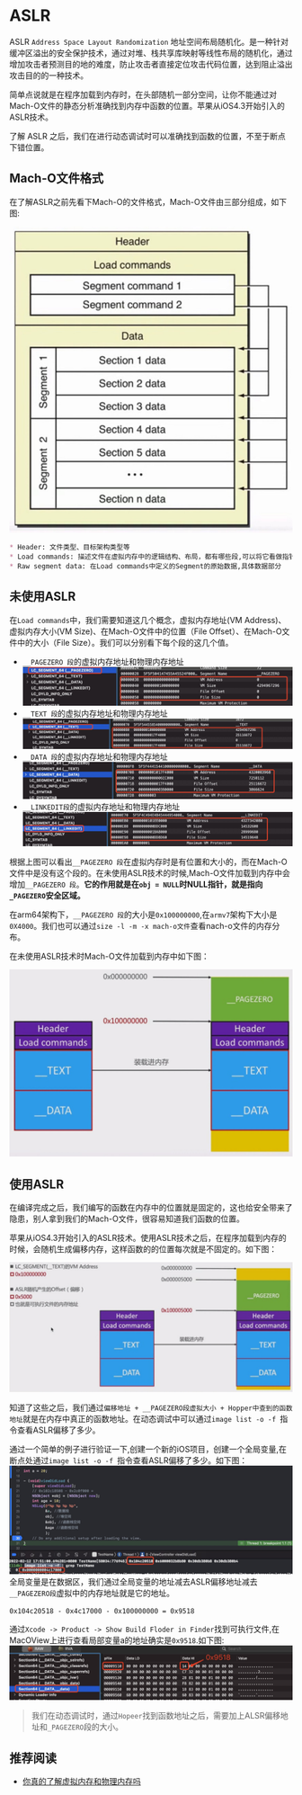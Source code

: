 # ASLR
ASLR `Address Space Layout Randomization` 地址空间布局随机化。是一种针对缓冲区溢出的安全保护技术，通过对堆、栈共享库映射等线性布局的随机化，通过增加攻击者预测目的地的难度，防止攻击者直接定位攻击代码位置，达到阻止溢出攻击目的的一种技术。

简单点说就是在程序加载到内存时，在头部随机一部分空间，让你不能通过对Mach-O文件的静态分析准确找到内存中函数的位置。苹果从iOS4.3开始引入的ASLR技术。

了解 ASLR 之后，我们在进行动态调试时可以准确找到函数的位置，不至于断点下错位置。

## Mach-O文件格式
在了解ASLR之前先看下Mach-O的文件格式，Mach-O文件由三部分组成，如下图:

![](../imgs/ios_img_96.png ":size=300")

```markdown
* Header: 文件类型、目标架构类型等
* Load commands: 描述文件在虚拟内存中的逻辑结构、布局，都有哪些段,可以将它看做指针，指向数据区域
* Raw segment data: 在Load commands中定义的Segment的原始数据,具体数据部分
```

## 未使用ASLR
在`Load commands`中，我们需要知道这几个概念，虚拟内存地址(VM Address)、虚拟内存大小(VM Size)、在Mach-O文件中的位置（File Offset）、在Mach-O文件中的大小（File Size）。我们可以分别看下每个段的这几个值。

* `__PAGEZERO 段`的虚拟内存地址和物理内存地址
![](../imgs/ios_img_123.png)
* `__TEXT 段`的虚拟内存地址和物理内存地址
![](../imgs/ios_img_124.png)
* `__DATA 段`的虚拟内存地址和物理内存地址
![](../imgs/ios_img_125.png)
* `__LINKEDIT段`的虚拟内存地址和物理内存地址
![](../imgs/ios_img_126.png)

根据上图可以看出`__PAGEZERO 段`在虚拟内存时是有位置和大小的，而在Mach-O文件中是没有这个段的。在未使用ASLR技术的时候,Mach-O文件加载到内存中会增加`__PAGEZERO 段`。**它的作用就是在`obj = NULL`时NULL指针，就是指向`_PAGEZERO`安全区域。**

在arm64架构下，`__PAGEZERO 段`的大小是`0x100000000`,在`armv7`架构下大小是`0X4000`。我们也可以通过`size -l -m -x mach-o文件`查看nach-o文件的内存分布。

在未使用ASLR技术时Mach-O文件加载到内存中如下图：

![](../imgs/ios_img_122.png ":size=400")

## 使用ASLR
在编译完成之后，我们编写的函数在内存中的位置就是固定的，这也给安全带来了隐患，别人拿到我们的Mach-O文件，很容易知道我们函数的位置。

苹果从iOS4.3开始引入的ASLR技术。使用ASLR技术之后，在程序加载到内存的时候，会随机生成偏移内存，这样函数的的位置每次就是不固定的。如下图：

![](../imgs/ios_img_127.png ":size=400")

知道了这些之后，我们通过`偏移地址 + __PAGEZERO段虚拟大小 + Hopper中查到的函数地址`就是在内存中真正的函数地址。在动态调试中可以通过`image list -o -f `指令查看ASLR偏移了多少。

通过一个简单的例子进行验证一下,创建一个新的iOS项目，创建一个全局变量,在断点处通过`image list -o -f `指令查看ASLR偏移了多少。如下图：
![](../imgs/ios_img_128.png)
全局变量是在数据区，我们通过全局变量的地址减去ASLR偏移地址减去`__PAGEZERO段`虚拟中的内存地址就是它的地址。
```shell
0x104c20518 - 0x4c17000 - 0x100000000 = 0x9518
```
通过`Xcode -> Product -> Show Build Floder in Finder`找到可执行文件,在MacOView上进行查看局部变量a的地址确实是`0x9518`.如下图:
![](../imgs/ios_img_129.png)

>我们在动态调试时，通过`Hopeer`找到函数地址之后，需要加上ALSR偏移地址和`_PAGEZERO`段的大小。

## 推荐阅读
* [你真的了解虚拟内存和物理内存吗](https://juejin.cn/post/6844903970981281800)